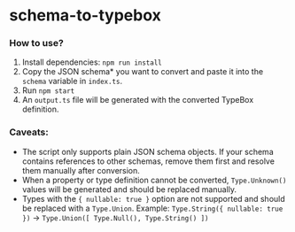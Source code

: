 # schema-to-typebox

### How to use?
1. Install dependencies: `npm run install`
2. Copy the JSON schema* you want to convert and paste it into the `schema` variable in `index.ts`.
3. Run `npm start`
4. An `output.ts` file will be generated with the converted TypeBox definition.

### Caveats:
- The script only supports plain JSON schema objects. If your schema contains references to other schemas, remove them first and resolve them manually after conversion.
- When a property or type definition cannot be converted, `Type.Unknown()` values will be generated and should be replaced manually.
- Types with the `{ nullable: true }` option are not supported and should be replaced with a `Type.Union`. Example: `Type.String({ nullable: true })` -> `Type.Union([ Type.Null(), Type.String() ])`
